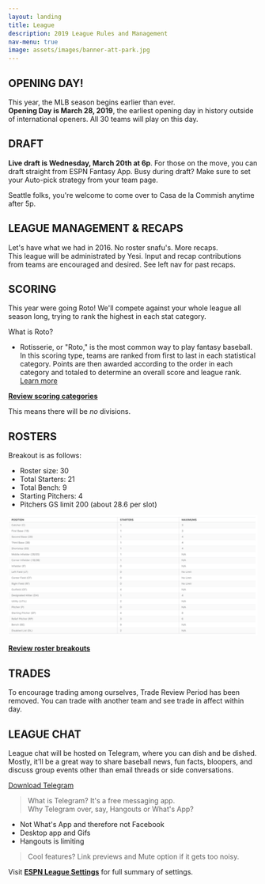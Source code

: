 ```yaml
---
layout: landing
title: League
description: 2019 League Rules and Management
nav-menu: true
image: assets/images/banner-att-park.jpg
---
```


## OPENING DAY!
This year, the MLB season begins earlier than ever. <br>
**Opening Day is March 28, 2019**, the earliest opening day in history outside of international openers. All 30 teams will play on this day.

## DRAFT
**Live draft is Wednesday, March 20th at 6p**. For those on the move, you can draft straight from ESPN Fantasy App. Busy during draft? Make sure to set your Auto-pick strategy from your team page.

Seattle folks, you're welcome to come over to Casa de la Commish anytime after 5p.

## LEAGUE MANAGEMENT & RECAPS
Let's have what we had in 2016. No roster snafu's. More recaps. <br>
This league will be administrated by Yesi. Input and recap contributions from teams are encouraged and desired. See left nav for past recaps.

## SCORING
This year were going Roto! We'll compete against your whole league all season long, trying to rank the highest in each stat category.

What is Roto?
* Rotisserie, or "Roto," is the most common way to play fantasy baseball. In this scoring type, teams are ranked from first to last in each statistical category. Points are then awarded according to the order in each category and totaled to determine an overall score and league rank. [Learn more](https://support.espn.com/hc/en-us/articles/360003913972-Scoring-Formats)

[**Review scoring categories**](http://fantasy.espn.com/baseball/league/settings?leagueId=96224&view=scoring)

This means there will be *no* divisions.

## ROSTERS
Breakout is as follows:
* Roster size: 30
* Total Starters: 21
* Total Bench: 9
* Starting Pitchers: 4
* Pitchers GS limit 200 (about 28.6 per slot)

![Roster](/assets/images/league-roster.png)

[**Review roster breakouts**](http://fantasy.espn.com/baseball/league/settings?leagueId=96224&view=rosters)

## TRADES
To encourage trading among ourselves, Trade Review Period has been removed. You can trade with another team and see trade in affect within day.

## LEAGUE CHAT
League chat will be hosted on Telegram, where you can dish and be dished. Mostly, it'll be a great way to share baseball news, fun facts, bloopers, and discuss group events other than email threads or side conversations.

[Download Telegram](https://telegram.org/)

> What is Telegram? It's a free messaging app.<br>
> Why Telegram over, say, Hangouts or What's App?
- Not  What's App and therefore not Facebook
- Desktop app and Gifs
- Hangouts is limiting
>
> Cool features? Link previews and Mute option if it gets too noisy.

Visit [**ESPN League Settings**](http://fantasy.espn.com/baseball/league/settings?leagueId=96224&seasonId=2019&view=summary) for full summary of settings.
